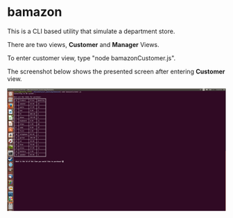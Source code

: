 # bamazon

This is a CLI based utility that simulate a department store.

There are two views, **Customer** and **Manager** Views.

To enter customer view, type "node bamazonCustomer.js".

The screenshot below shows the presented screen after entering **Customer** view.

![Alt text](/picture/ss01.png?raw=true "ss01")